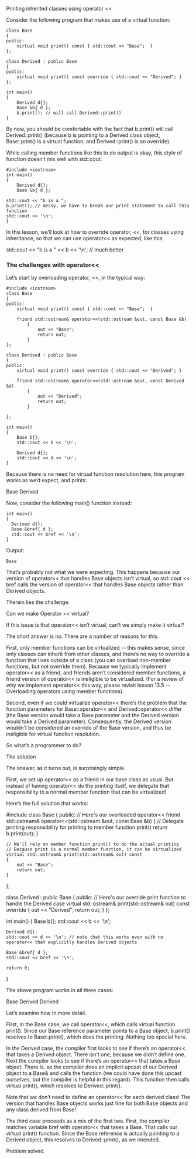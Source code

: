 Printing inherited classes using operator <<

Consider the following program that makes use of a virtual function:

	class Base
	{
	public:
		virtual void print() const { std::cout << "Base";  }
	};

	class Derived : public Base
	{
	public:
		virtual void print() const override { std::cout << "Derived"; }
	};

	int main()
	{
		Derived d{};
		Base &b{ d };
		b.print(); // will call Derived::print()
	}

By now, you should be comfortable with the fact that b.print() will call Derived::print() (because b is pointing to a Derived class object, Base::print() is a virtual function, and Derived::print() is an override).

While calling member functions like this to do output is okay, this style of function doesn’t mix well with std::cout:

	#include <iostream>
	int main()
	{
		Derived d{};
		Base &b{ d };

    std::cout << "b is a ";
    b.print(); // messy, we have to break our print statement to call this function
    std::cout << '\n';
	}

In this lesson, we’ll look at how to override operator, <<, for classes using inheritance, so that we can use operator<< as expected, like this:

std::cout << "b is a " << b << '\n'; // much better



### The challenges with operator<<

Let’s start by overloading operator, <<, in the typical way:

	#include <iostream>
	class Base
	{
	public:
		virtual void print() const { std::cout << "Base";  }

		friend std::ostream& operator<<(std::ostream &out, const Base &b)
	        {
	            out << "Base";
	            return out;
	        }
	};

	class Derived : public Base
	{
	public:
		virtual void print() const override { std::cout << "Derived"; }

		friend std::ostream& operator<<(std::ostream &out, const Derived &d)
	        {
	            out << "Derived";
	            return out;
	        }

	};

	int main()
	{
	    Base b{};
	    std::cout << b << '\n';

	    Derived d{};
	    std::cout << d << '\n';
	}

Because there is no need for virtual function resolution here, this program works as we’d expect, and prints:

Base
Derived

Now, consider the following main() function instead:

	int main()
	{
	  Derived d{};
	  Base &bref{ d };
	  std::cout << bref << '\n';
	}

Output:

	Base

That’s probably not what we were expecting. This happens because our version of operator<< that handles Base objects isn’t virtual, so std::cout << bref calls the version of operator<< that handles Base objects rather than Derived objects.

Therein lies the challenge.

Can we make Operator << virtual?

If this issue is that operator<< isn’t virtual, can’t we simply make it virtual?

The short answer is no. There are a number of reasons for this.

First, only member functions can be virtualized -- this makes sense, since only classes can inherit from other classes, and there’s no way to override a function that lives outside of a class (you can overload non-member functions, but not override them). Because we typically implement operator<< as a friend, and friends aren’t considered member functions, a friend version of operator<< is ineligible to be virtualized. (For a review of why we implement operator<< this way, please revisit lesson 13.5 -- Overloading operators using member functions).

Second, even if we could virtualize operator<< there’s the problem that the function parameters for Base::operator<< and Derived::operator<< differ (the Base version would take a Base parameter and the Derived version would take a Derived parameter). Consequently, the Derived version wouldn’t be considered an override of the Base version, and thus be ineligible for virtual function resolution.

So what’s a programmer to do?

The solution

The answer, as it turns out, is surprisingly simple.

First, we set up operator<< as a friend in our base class as usual. But instead of having operator<< do the printing itself, we delegate that responsibility to a normal member function that can be virtualized!

Here’s the full solution that works:

#include <iostream>
class Base
{
public:
	// Here's our overloaded operator<<
	friend std::ostream& operator<<(std::ostream &out, const Base &b)
	{
		// Delegate printing responsibility for printing to member function print()
		return b.print(out);
	}

	// We'll rely on member function print() to do the actual printing
	// Because print is a normal member function, it can be virtualized
	virtual std::ostream& print(std::ostream& out) const
	{
		out << "Base";
		return out;
	}
};

class Derived : public Base
{
public:
	// Here's our override print function to handle the Derived case
	virtual std::ostream& print(std::ostream& out) const override
	{
		out << "Derived";
		return out;
	}
};

int main()
{
	Base b{};
	std::cout << b << '\n';

	Derived d{};
	std::cout << d << '\n'; // note that this works even with no operator<< that explicitly handles Derived objects

	Base &bref{ d };
	std::cout << bref << '\n';

	return 0;
}

The above program works in all three cases:

Base
Derived
Derived

Let’s examine how in more detail.

First, in the Base case, we call operator<<, which calls virtual function print(). Since our Base reference parameter points to a Base object, b.print() resolves to Base::print(), which does the printing. Nothing too special here.

In the Derived case, the compiler first looks to see if there’s an operator<< that takes a Derived object. There isn’t one, because we didn’t define one. Next the compiler looks to see if there’s an operator<< that takes a Base object. There is, so the compiler does an implicit upcast of our Derived object to a Base& and calls the function (we could have done this upcast ourselves, but the compiler is helpful in this regard). This function then calls virtual print(), which resolves to Derived::print().

Note that we don’t need to define an operator<< for each derived class! The version that handles Base objects works just fine for both Base objects and any class derived from Base!

The third case proceeds as a mix of the first two. First, the compiler matches variable bref with operator<< that takes a Base. That calls our virtual print() function. Since the Base reference is actually pointing to a Derived object, this resolves to Derived::print(), as we intended.

Problem solved.
